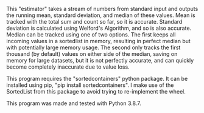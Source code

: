 This "estimator" takes a stream of numbers from standard input and outputs the running mean, standard deviation, and median of these values. Mean is tracked with the total sum and count so far, so it is accurate. Standard deviation is calculated using Welford's Algorithm, and so is also accurate. Median can be tracked using one of two options. The first keeps all incoming values in a sortedlist in memory, resulting in perfect median but with potentially large memory usage. The second only tracks the first thousand (by default) values on either side of the median, saving on memory for large datasets, but it is not perfectly accurate, and can quickly become completely inaccurate due to value loss.

This program requires the "sortedcontainers" python package. It can be installed using pip, "pip install sortedcontainers". I make use of the SortedList from this package to avoid trying to re-implement the wheel.

This program was made and tested with Python 3.8.7.